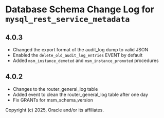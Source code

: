 # Database Schema Change Log for `mysql_rest_service_metadata`

## 4.0.3

- Changed the export format of the audit_log dump to valid JSON
- Enabled the `delete_old_audit_log_entries` EVENT by default
- Added `msm_instance_demoted` and `msm_instance_promoted` procedures

## 4.0.2

- Changes to the router_general_log table
- Added event to clean the router_general_log table after one day
- Fix GRANTs for msm_schema_version

Copyright (c) 2025, Oracle and/or its affiliates.
